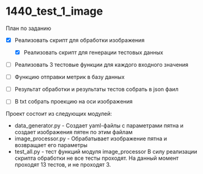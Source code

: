 # 1440_test_1_image

План по заданию
- [x] Реализовать скрипт для обработки изображения
    - [x] Реализовать скрипт для генерации тестовых данных
- [ ] Реализовать 3 тестовые функции для каждого входного значения
- [ ] Функцию отправки метрик в базу данных
- [ ] Результат обработки и результаты тестов собрать в json фаил
- [ ] В txt собрать проекцию на оси изображения

 
Проект состоит из следующих модулей:
- data_generator.py - Создает yaml-файлы с параметрами пятна и создает изображения пятен по этим файлам
- image_processor.py - Обрабатывает изображение пятна и возвращает его параметры
- test_all.py - тест функций модуля image_processor
        В силу реализации скрипта обработки не все тесты проходят. На данный момент проходят 13 тестов, и не проходят 3. 
